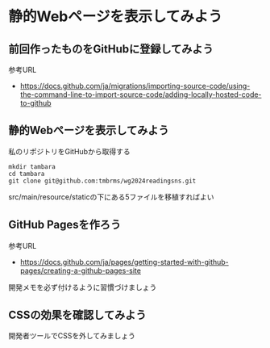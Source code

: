 # 静的Webページを表示してみよう

## 前回作ったものをGitHubに登録してみよう

参考URL

* https://docs.github.com/ja/migrations/importing-source-code/using-the-command-line-to-import-source-code/adding-locally-hosted-code-to-github

## 静的Webページを表示してみよう

私のリポジトリをGitHubから取得する

```
mkdir tambara
cd tambara
git clone git@github.com:tmbrms/wg2024readingsns.git
```

src/main/resource/staticの下にある5ファイルを移植すればよい

## GitHub Pagesを作ろう

参考URL

* https://docs.github.com/ja/pages/getting-started-with-github-pages/creating-a-github-pages-site

開発メモを必ず付けるように習慣づけましょう

## CSSの効果を確認してみよう

開発者ツールでCSSを外してみましょう

